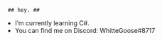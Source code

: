 	 ## hey. ##
- I’m currently learning C#.  
- You can find me on Discord: WhitteGoose#8717  
  
  
  
  
  											
<!---
WhitteGoose/WhitteGoose is a ✨ special ✨ repository because its `README.md` (this file) appears on your GitHub profile.
You can click the Preview link to take a look at your changes.
--->
